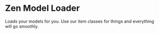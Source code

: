 # Zen Model Loader

Loads your models for you. Use our item classes for things and everything will go smoothly.
